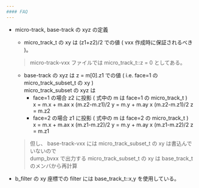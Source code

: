 ```yaml
---
#### FAQ
---
```


+ micro-track, base-track の xyz の定義  

  - micro_track_t の xy は (z1+z2)/2 での値 ( vxx 作成時に保証されるべき )。  
  > micro-track-vxx ファイルでは micro_track_t::z = 0 としてある。  

  - base-track の xyz は z = m[0].z1 での値 ( i.e. face=1 の micro_track_subset_t の xy )  
    micro_track_subset の xyz は
    - face=1 の場合 z2 に投影 ( 式中の m は face=1 の micro_track_t )  
		x = m.x + m.ax x (m.z2-m.z1)/2
		y = m.y + m.ay x (m.z2-m.z1)/2
		z = m.z2
    -  face=2 の場合 z1 に投影 ( 式中の m は face=2 の micro_track_t )  
		x = m.x + m.ax x (m.z1-m.z2)/2
		y = m.y + m.ay x (m.z1-m.z2)/2
		z = m.z1
   > 但し、 base-track-vxx には micro_track_subset_t の xy は書込んでいないので  
   > dump_bvxx で出力する micro_track_subset_t の xy は base_track_t のメンバから再計算  

+ b_filter の xy 座標での filter には base_track_t::x,y を使用している。  
